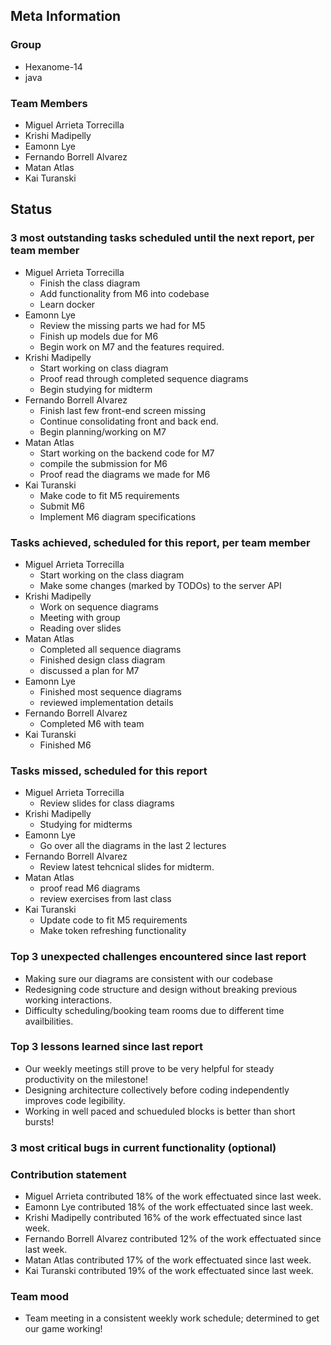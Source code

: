 ## Meta Information

### Group

- Hexanome-14
- java

### Team Members

- Miguel Arrieta Torrecilla
- Krishi Madipelly
- Eamonn Lye
- Fernando Borrell Alvarez
- Matan Atlas
- Kai Turanski

## Status

### 3 most outstanding tasks scheduled until the next report, per team member

- Miguel Arrieta Torrecilla
  - Finish the class diagram
  - Add functionality from M6 into codebase
  - Learn docker
- Eamonn Lye
  - Review the missing parts we had for M5
  - Finish up models due for M6
  - Begin work on M7 and the features required.
- Krishi Madipelly
  - Start working on class diagram
  - Proof read through completed sequence diagrams
  - Begin studying for midterm 
- Fernando Borrell Alvarez
  - Finish last few front-end screen missing
  - Continue consolidating front and back end.
  - Begin planning/working on M7
- Matan Atlas
  - Start working on the backend code for M7
  - compile the submission for M6
  - Proof read the diagrams we made for M6
- Kai Turanski
  - Make code to fit M5 requirements
  - Submit M6
  - Implement M6 diagram specifications

### Tasks achieved, scheduled for this report, per team member

- Miguel Arrieta Torrecilla
  - Start working on the class diagram
  - Make some changes (marked by TODOs) to the server API
- Krishi Madipelly
  - Work on sequence diagrams
  - Meeting with group
  - Reading over slides 
- Matan Atlas
  - Completed all sequence diagrams
  - Finished design class diagram
  - discussed a plan for M7
- Eamonn Lye
  - Finished most sequence diagrams
  - reviewed implementation details
- Fernando Borrell Alvarez
  - Completed M6 with team
- Kai Turanski
  - Finished M6

### Tasks missed, scheduled for this report

- Miguel Arrieta Torrecilla
  - Review slides for class diagrams
- Krishi Madipelly
  - Studying for midterms
- Eamonn Lye
  - Go over all the diagrams in the last 2 lectures
- Fernando Borrell Alvarez
  - Review latest tehcnical slides for midterm.
- Matan Atlas
  - proof read M6 diagrams
  - review exercises from last class
- Kai Turanski
  - Update code to fit M5 requirements
  - Make token refreshing functionality

### Top 3 unexpected challenges encountered since last report

- Making sure our diagrams are consistent with our codebase
- Redesigning code structure and design without breaking previous working interactions.
- Difficulty scheduling/booking team rooms due to different time availbilities.

### Top 3 lessons learned since last report

- Our weekly meetings still prove to be very helpful for steady productivity on the milestone!
- Designing architecture collectively before coding independently improves code legibility.
- Working in well paced and schueduled blocks is better than short bursts!

### 3 most critical bugs in current functionality (optional)

### Contribution statement

- Miguel Arrieta contributed 18% of the work effectuated since last week.
- Eamonn Lye contributed 18% of the work effectuated since last week.
- Krishi Madipelly contributed 16% of the work effectuated since last week.
- Fernando Borrell Alvarez contributed 12% of the work effectuated since last week.
- Matan Atlas contributed 17% of the work effectuated since last week.
- Kai Turanski contributed 19% of the work effectuated since last week.

### Team mood

- Team meeting in a consistent weekly work schedule; determined to get our game working! 
